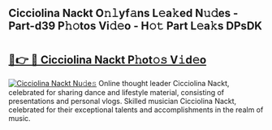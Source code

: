 ## Cicciolina Nackt O𝚗𝚕yf𝚊ns L𝚎a𝚔ed N𝚞𝚍es - Part-d39 P𝚑𝚘tos Vi𝚍𝚎o - H𝚘𝚝 Part L𝚎a𝚔s DPsDK

# <h2><a href="http://kfdb788.oniu.top/?m=Cicciolina+Nackt">🔗👉 🔴 Cicciolina Nackt P𝚑ot𝚘𝚜 V𝚒d𝚎o</a></h2>

[![Cicciolina Nackt Nu𝚍e𝚜](https://i.imgur.com/0qMVB7G.gif)](http://kfdb788.oniu.top/?m=Cicciolina+Nackt)
Online thought leader Cicciolina Nackt, celebrated for sharing dance and lifestyle material, consisting of presentations and personal vlogs. Skilled musician Cicciolina Nackt, celebrated for their exceptional talents and accomplishments in the realm of music.  
